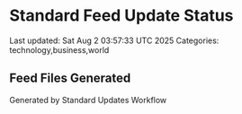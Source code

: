 # Standard Feed Update Status
Last updated: Sat Aug  2 03:57:33 UTC 2025
Categories: technology,business,world

## Feed Files Generated

Generated by Standard Updates Workflow
